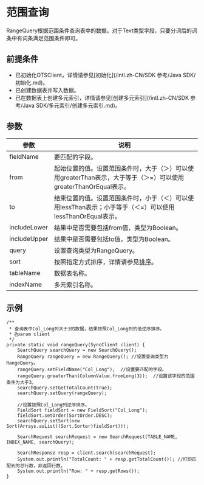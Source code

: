 # 范围查询

RangeQuery根据范围条件查询表中的数据。对于Text类型字段，只要分词后的词条中有词条满足范围条件即可。

## 前提条件

-   已初始化OTSClient，详情请参见[初始化](/intl.zh-CN/SDK 参考/Java SDK/初始化.md)。
-   已创建数据表并写入数据。
-   已在数据表上创建多元索引，详情请参见[创建多元索引](/intl.zh-CN/SDK 参考/Java SDK/多元索引/创建多元索引.md)。

## 参数

|参数|说明|
|--|--|
|fieldName|要匹配的字段。|
|from|起始位置的值。设置范围条件时，大于（＞）可以使用greaterThan表示，大于等于（＞=）可以使用greaterThanOrEqual表示。 |
|to|结束位置的值。设置范围条件时，小于（＜）可以使用lessThan表示；小于等于（＜=）可以使用lessThanOrEqual表示。 |
|includeLower|结果中是否需要包括from值，类型为Boolean。|
|includeUpper|结果中是否需要包括to值，类型为Boolean。|
|query|设置查询类型为RangeQuery。|
|sort|按照指定方式排序，详情请参见[排序](/intl.zh-CN/功能介绍/多元索引/使用多元索引/排序.md)。|
|tableName|数据表名称。|
|indexName|多元索引名称。|

## 示例

```
/**
 * 查询表中Col_Long列大于3的数据，结果按照Col_Long列的值逆序排序。
 * @param client
 */
private static void rangeQuery(SyncClient client) {
    SearchQuery searchQuery = new SearchQuery();
    RangeQuery rangeQuery = new RangeQuery(); //设置查询类型为RangeQuery。
    rangeQuery.setFieldName("Col_Long");  //设置要匹配的字段。
    rangeQuery.greaterThan(ColumnValue.fromLong(3));  //设置该字段的范围条件为大于3。
    searchQuery.setGetTotalCount(true);
    searchQuery.setQuery(rangeQuery);

    //设置按照Col_Long列逆序排序。
    FieldSort fieldSort = new FieldSort("Col_Long");
    fieldSort.setOrder(SortOrder.DESC);
    searchQuery.setSort(new Sort(Arrays.asList((Sort.Sorter)fieldSort)));

    SearchRequest searchRequest = new SearchRequest(TABLE_NAME, INDEX_NAME, searchQuery);

    SearchResponse resp = client.search(searchRequest);
    System.out.println("TotalCount: " + resp.getTotalCount()); //打印匹配到的总行数，非返回行数。
    System.out.println("Row: " + resp.getRows());
}
```

